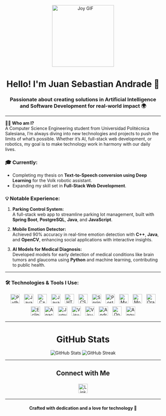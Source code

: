<div align="center">
  <img src="https://imgmedia.larepublica.pe/640x371/larepublica/migration/images/BLC66CRJXJGMDIVYSS6UNRY7OA.webp" style="height: 200px; width: auto;" alt="Joy GIF">
</div>

<h1 align="center">Hello! I'm Juan Sebastian Andrade 🚀</h1>
<h3 align="center">Passionate about creating solutions in Artificial Intelligence and Software Development for real-world impact 🌍</h3>

---

🧑‍💻 **Who am I?**  
A Computer Science Engineering student from Universidad Politécnica Salesiana, I’m always diving into new technologies and projects to push the limits of what’s possible. Whether it’s AI, full-stack web development, or robotics, my goal is to make technology work in harmony with our daily lives.

### 🎓 Currently:
- Completing my thesis on **Text-to-Speech conversion using Deep Learning** for the Volk robotic assistant.
- Expanding my skill set in **Full-Stack Web Development**.

### 💡 Notable Experience:
1. **Parking Control System:**  
   A full-stack web app to streamline parking lot management, built with **Spring Boot**, **PostgreSQL**, **Java**, and **JavaScript**.

2. **Mobile Emotion Detector:**  
   Achieved 90% accuracy in real-time emotion detection with **C++**, **Java**, and **OpenCV**, enhancing social applications with interactive insights.

3. **AI Models for Medical Diagnosis:**  
   Developed models for early detection of medical conditions like brain tumors and glaucoma using **Python** and machine learning, contributing to public health.

---

### 🛠️ Technologies & Tools I Use:
<p align="center">
  <img src="https://cdn.jsdelivr.net/gh/devicons/devicon/icons/python/python-original.svg" style="width: 30px; height: 30px; margin: 5px;" alt="Python"/>
  <img src="https://cdn.jsdelivr.net/gh/devicons/devicon/icons/java/java-original.svg" style="width: 30px; height: 30px; margin: 5px;" alt="Java"/>
  <img src="https://cdn.jsdelivr.net/gh/devicons/devicon/icons/cplusplus/cplusplus-original.svg" style="width: 30px; height: 30px; margin: 5px;" alt="C++"/>
  <img src="https://cdn.jsdelivr.net/gh/devicons/devicon/icons/javascript/javascript-original.svg" style="width: 30px; height: 30px; margin: 5px;" alt="JavaScript"/>
  <img src="https://cdn.jsdelivr.net/gh/devicons/devicon/icons/html5/html5-original.svg" style="width: 30px; height: 30px; margin: 5px;" alt="HTML"/>
  <img src="https://cdn.jsdelivr.net/gh/devicons/devicon/icons/css3/css3-original.svg" style="width: 30px; height: 30px; margin: 5px;" alt="CSS"/>
  <img src="https://cdn.jsdelivr.net/gh/devicons/devicon/icons/spring/spring-original-wordmark.svg" style="width: 30px; height: 30px; margin: 5px;" alt="Spring Boot"/>
  <img src="https://cdn.jsdelivr.net/gh/devicons/devicon/icons/postgresql/postgresql-original-wordmark.svg" style="width: 30px; height: 30px; margin: 5px;" alt="PostgreSQL"/>
  <img src="https://cdn.jsdelivr.net/gh/devicons/devicon/icons/mysql/mysql-original-wordmark.svg" style="width: 30px; height: 30px; margin: 5px;" alt="MySQL"/>
  <img src="https://cdn.jsdelivr.net/gh/devicons/devicon/icons/mongodb/mongodb-original-wordmark.svg" style="width: 30px; height: 30px; margin: 5px;" alt="MongoDB"/>
  <img src="https://cdn.jsdelivr.net/gh/devicons/devicon/icons/oracle/oracle-original.svg" style="width: 30px; height: 30px; margin: 5px;" alt="Oracle"/>
  <img src="https://cdn.jsdelivr.net/gh/devicons/devicon/icons/eclipse/eclipse-original.svg" style="width: 30px; height: 30px; margin: 5px;" alt="Eclipse"/>
  <img src="https://cdn.jsdelivr.net/gh/devicons/devicon/icons/anaconda/anaconda-original.svg" style="width: 30px; height: 30px; margin: 5px;" alt="Anaconda"/>
  <img src="https://cdn.jsdelivr.net/gh/devicons/devicon/icons/jupyter/jupyter-original-wordmark.svg" style="width: 30px; height: 30px; margin: 5px;" alt="Jupyter Notebook"/>
  <img src="https://cdn.jsdelivr.net/gh/devicons/devicon/icons/vscode/vscode-original.svg" style="width: 30px; height: 30px; margin: 5px;" alt="Visual Studio Code"/>
  <img src="https://cdn.jsdelivr.net/gh/devicons/devicon/icons/visualstudio/visualstudio-plain.svg" style="width: 30px; height: 30px; margin: 5px;" alt="Visual Studio 2022"/>
  <img src="https://cdn.jsdelivr.net/gh/devicons/devicon/icons/androidstudio/androidstudio-original.svg" style="width: 30px; height: 30px; margin: 5px;" alt="Android Studio"/>
  <img src="https://cdn.jsdelivr.net/gh/devicons/devicon/icons/opencv/opencv-original.svg" style="width: 30px; height: 30px; margin: 5px;" alt="OpenCV"/>
  <img src="https://cdn.jsdelivr.net/gh/devicons/devicon/icons/angularjs/angularjs-original.svg" style="width: 30px; height: 30px; margin: 5px;" alt="Angular"/>
</p>

---

<h1 align="center">GitHub Stats</h1>

<p align="center">
  <img src="https://github-readme-stats.vercel.app/api?username=SAndrade22&show_icons=true&theme=radical" alt="GitHub Stats">
  <img src="http://github-readme-streak-stats.herokuapp.com?user=SAndrade22&theme=radical&hide_border=true" alt="GitHub Streak">
</p>

---

<h2 align="center">Connect with Me</h2>

<p align="center">
  <a href="https://www.linkedin.com/in/sebastian-andrade-4b7b22307/" target="_blank"><img src="https://cdn.jsdelivr.net/gh/devicons/devicon/icons/linkedin/linkedin-original.svg" style="width: 30px; height: 30px; margin: 5px;" alt="LinkedIn"/></a>
</p>

---

<h4 align="center">Crafted with dedication and a love for technology 🌟</h4>
